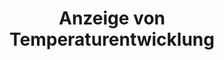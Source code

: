 ---
layout: article
title: Anzeige von Temperaturentwicklung
description: 
  - Dieses Template zeigt die Möglichkeit mit einem Kurvendiagramm die Entwicklung einer Temperatur anzuzeigen.
lang: de
weight: 500
isDraft: false
ref: Temperature_Visualization
category:
image: Temperature_Visualization_DE.png
download: Temperature_Visualization_DE.pbmx
overview_description:
overview_benefits:
overview_data_sources:
---